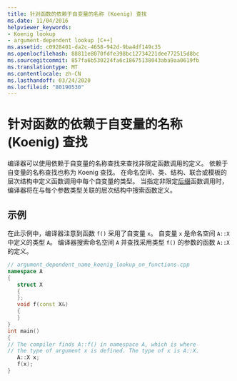 ```yaml
---
title: 针对函数的依赖于自变量的名称 (Koenig) 查找
ms.date: 11/04/2016
helpviewer_keywords:
- Koenig lookup
- argument-dependent lookup [C++]
ms.assetid: c0928401-da2c-4658-942d-9ba4df149c35
ms.openlocfilehash: 88811e8070fdfe398bc12734221dee772515d8bc
ms.sourcegitcommit: 857fa6b530224fa6c18675138043aba9aa0619fb
ms.translationtype: MT
ms.contentlocale: zh-CN
ms.lasthandoff: 03/24/2020
ms.locfileid: "80190530"
---
```

# <a name="argument-dependent-name-koenig-lookup-on-functions"></a>针对函数的依赖于自变量的名称 (Koenig) 查找

编译器可以使用依赖于自变量的名称查找来查找非限定函数调用的定义。 依赖于自变量的名称查找也称为 Koenig 查找。 在命名空间、类、结构、联合或模板的层次结构中定义函数调用中每个自变量的类型。 当指定非限定[后缀](../cpp/postfix-expressions.md)函数调用时，编译器将在与每个参数类型关联的层次结构中搜索函数定义。

## <a name="example"></a>示例

在此示例中，编译器注意到函数 `f()` 采用了自变量 `x`。 自变量 `x` 是命名空间 `A::X` 中定义的类型 `A`。 编译器搜索命名空间 `A` 并查找采用类型 `f()` 的参数的函数 `A::X` 的定义。

```cpp
// argument_dependent_name_koenig_lookup_on_functions.cpp
namespace A
{
   struct X
   {
   };
   void f(const X&)
   {
   }
}
int main()
{
// The compiler finds A::f() in namespace A, which is where
// the type of argument x is defined. The type of x is A::X.
   A::X x;
   f(x);
}
```
